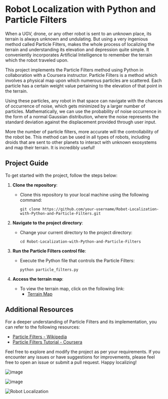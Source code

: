 # Robot Localization with Python and Particle Filters

When a UGV, drone, or any other robot is sent to an unknown place, its terrain is always unknown and undulating. But using a very ingenious method called Particle Filters, makes the whole process of localizing the terrain and understanding its elevation and depression quite simple. It conveniently incorporates Artificial Intelligence to remember the terrain which the robot traveled upon. 

This project implements the Particle Filters method using Python in collaboration with a Coursera instructor. Particle Filters is a method which involves a physical map upon which numerous particles are scattered. Each particle has a certain weight value pertaining to the elevation of that point in the terrain. 

Using these particles, any robot in that space can navigate with the chances of occurrence of noise, which gets minimized by a larger number of particles. Mathematically, we can use the probability of noise occurrence in the form of a normal Gaussian distribution, where the noise represents the standard deviation against the displacement provided through user input. 

More the number of particle filters, more accurate will the controllability of the robot be. This method can be used in all types of robots, including droids that are sent to other planets to interact with unknown exosystems and map their terrain. It is incredibly useful!

## Project Guide

To get started with the project, follow the steps below:

1. **Clone the repository**:
   - Clone this repository to your local machine using the following command:
     ```
     git clone https://github.com/your-username/Robot-Localization-with-Python-and-Particle-Filters.git
     ```

2. **Navigate to the project directory**:
   - Change your current directory to the project directory:
     ```
     cd Robot-Localization-with-Python-and-Particle-Filters
     ```

3. **Run the Particle Filters control file**:
   - Execute the Python file that controls the Particle Filters:
     ```
     python particle_filters.py
     ```

4. **Access the terrain map**:
   - To view the terrain map, click on the following link:
     - [Terrain Map](https://example.com/terrain_map.png)

## Additional Resources

For a deeper understanding of Particle Filters and its implementation, you can refer to the following resources:

- [Particle Filters - Wikipedia](https://en.wikipedia.org/wiki/Particle_filter)
- [Particle Filters Tutorial - Coursera](https://www.coursera.org/learn/robotics-perception)

Feel free to explore and modify the project as per your requirements. If you encounter any issues or have suggestions for improvements, please feel free to open an issue or submit a pull request. Happy localizing!

![image](https://github.com/IronAvenger11-prog/Robot-Localization-with-Python-and-Particle-Filters/assets/85229612/d859075a-bce5-443a-9f28-8c36aacdd4e6)

![image](https://github.com/IronAvenger11-prog/Robot-Localization-with-Python-and-Particle-Filters/assets/85229612/deda3d05-d017-45c3-86c6-ea1a4712c0a8)


![Robot Localization](https://example.com/images/robot_localization.png)
